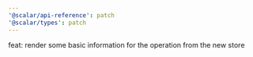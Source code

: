 ```yaml
---
'@scalar/api-reference': patch
'@scalar/types': patch
---
```


feat: render some basic information for the operation from the new store
